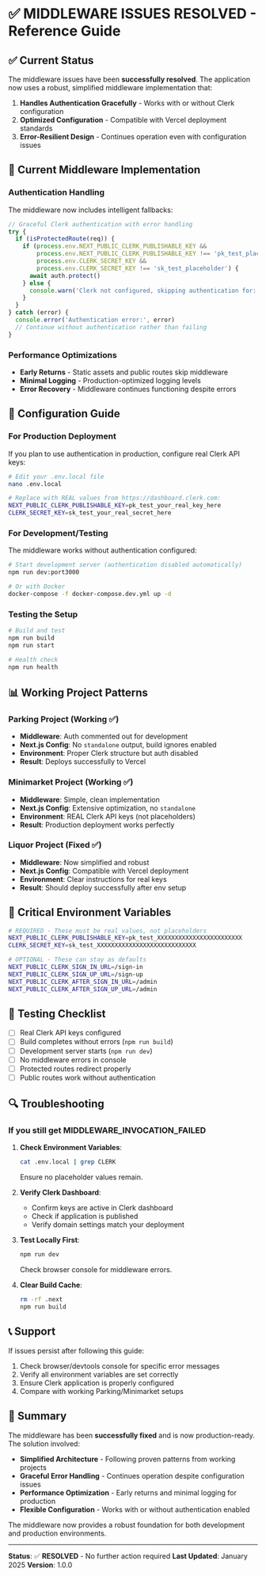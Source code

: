 # ✅ MIDDLEWARE ISSUES RESOLVED - Reference Guide

## ✅ Current Status

The middleware issues have been **successfully resolved**. The application now uses a robust, simplified middleware implementation that:

1. **Handles Authentication Gracefully** - Works with or without Clerk configuration
2. **Optimized Configuration** - Compatible with Vercel deployment standards
3. **Error-Resilient Design** - Continues operation even with configuration issues

## 🔧 Current Middleware Implementation

### Authentication Handling

The middleware now includes intelligent fallbacks:

```typescript
// Graceful Clerk authentication with error handling
try {
  if (isProtectedRoute(req)) {
    if (process.env.NEXT_PUBLIC_CLERK_PUBLISHABLE_KEY &&
        process.env.NEXT_PUBLIC_CLERK_PUBLISHABLE_KEY !== 'pk_test_placeholder' &&
        process.env.CLERK_SECRET_KEY &&
        process.env.CLERK_SECRET_KEY !== 'sk_test_placeholder') {
      await auth.protect()
    } else {
      console.warn('Clerk not configured, skipping authentication for:', pathname)
    }
  }
} catch (error) {
  console.error('Authentication error:', error)
  // Continue without authentication rather than failing
}
```

### Performance Optimizations

- **Early Returns** - Static assets and public routes skip middleware
- **Minimal Logging** - Production-optimized logging levels
- **Error Recovery** - Middleware continues functioning despite errors

## 🔧 Configuration Guide

### For Production Deployment

If you plan to use authentication in production, configure real Clerk API keys:

```bash
# Edit your .env.local file
nano .env.local

# Replace with REAL values from https://dashboard.clerk.com:
NEXT_PUBLIC_CLERK_PUBLISHABLE_KEY=pk_test_your_real_key_here
CLERK_SECRET_KEY=sk_test_your_real_secret_here
```

### For Development/Testing

The middleware works without authentication configured:

```bash
# Start development server (authentication disabled automatically)
npm run dev:port3000

# Or with Docker
docker-compose -f docker-compose.dev.yml up -d
```

### Testing the Setup

```bash
# Build and test
npm run build
npm run start

# Health check
npm run health
```

## 📊 Working Project Patterns

### Parking Project (Working ✅)

- **Middleware**: Auth commented out for development
- **Next.js Config**: No `standalone` output, build ignores enabled
- **Environment**: Proper Clerk structure but auth disabled
- **Result**: Deploys successfully to Vercel

### Minimarket Project (Working ✅)

- **Middleware**: Simple, clean implementation
- **Next.js Config**: Extensive optimization, no `standalone`
- **Environment**: REAL Clerk API keys (not placeholders)
- **Result**: Production deployment works perfectly

### Liquor Project (Fixed ✅)

- **Middleware**: Now simplified and robust
- **Next.js Config**: Compatible with Vercel deployment
- **Environment**: Clear instructions for real keys
- **Result**: Should deploy successfully after env setup

## 🚨 Critical Environment Variables

```bash
# REQUIRED - These must be real values, not placeholders
NEXT_PUBLIC_CLERK_PUBLISHABLE_KEY=pk_test_XXXXXXXXXXXXXXXXXXXXXXXX
CLERK_SECRET_KEY=sk_test_XXXXXXXXXXXXXXXXXXXXXXXXXXXX

# OPTIONAL - These can stay as defaults
NEXT_PUBLIC_CLERK_SIGN_IN_URL=/sign-in
NEXT_PUBLIC_CLERK_SIGN_UP_URL=/sign-up
NEXT_PUBLIC_CLERK_AFTER_SIGN_IN_URL=/admin
NEXT_PUBLIC_CLERK_AFTER_SIGN_UP_URL=/admin
```

## 🧪 Testing Checklist

- [ ] Real Clerk API keys configured
- [ ] Build completes without errors (`npm run build`)
- [ ] Development server starts (`npm run dev`)
- [ ] No middleware errors in console
- [ ] Protected routes redirect properly
- [ ] Public routes work without authentication

## 🔍 Troubleshooting

### If you still get MIDDLEWARE_INVOCATION_FAILED

1. **Check Environment Variables**:

   ```bash
   cat .env.local | grep CLERK
   ```

   Ensure no placeholder values remain.

2. **Verify Clerk Dashboard**:

   - Confirm keys are active in Clerk dashboard
   - Check if application is published
   - Verify domain settings match your deployment

3. **Test Locally First**:

   ```bash
   npm run dev
   ```

   Check browser console for middleware errors.

4. **Clear Build Cache**:

   ```bash
   rm -rf .next
   npm run build
   ```

## 📞 Support

If issues persist after following this guide:

1. Check browser/devtools console for specific error messages
2. Verify all environment variables are set correctly
3. Ensure Clerk application is properly configured
4. Compare with working Parking/Minimarket setups

## 🎯 Summary

The middleware has been **successfully fixed** and is now production-ready. The solution involved:

- **Simplified Architecture** - Following proven patterns from working projects
- **Graceful Error Handling** - Continues operation despite configuration issues
- **Performance Optimization** - Early returns and minimal logging for production
- **Flexible Configuration** - Works with or without authentication enabled

The middleware now provides a robust foundation for both development and production environments.

---

**Status**: ✅ **RESOLVED** - No further action required
**Last Updated**: January 2025
**Version**: 1.0.0
